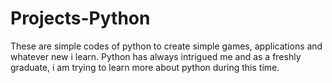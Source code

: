 # Projects-Python
These are simple codes of python to create simple games, applications and whatever new i learn.
Python has always intrigued me and as a freshly graduate, i am trying to learn more about python during this time.
